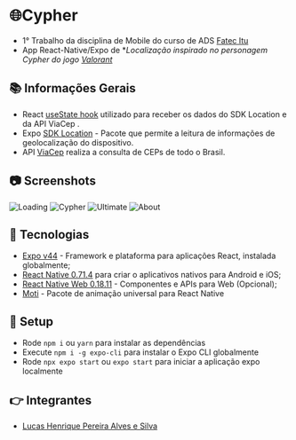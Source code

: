 # 🌐Cypher
* 1° Trabalho da disciplina de Mobile do curso de ADS [Fatec Itu](https://fatecitu.edu.br/portal/cursos/analise-e-desenvolvimento-de-sistemas/)
* App React-Native/Expo de **Localização inspirado no personagem Cypher do jogo [Valorant](https://playvalorant.com/pt-br/?gclid=CjwKCAjw3POhBhBQEiwAqTCuBsSOqclOr-jiEPABjzKKJLVEawMnVLksGHC7X_DpnEhuTvlFAQPjURoCpNEQAvD_BwE&gclsrc=aw.ds)*

## :books: Informações Gerais
- React [useState hook](https://reactjs.org/docs/hooks-state.html) utilizado para receber os dados do SDK Location e da API ViaCep .
- Expo [SDK Location](https://docs.expo.dev/versions/latest/sdk/location/) - Pacote que permite a leitura de informações de geolocalização do dispositivo.
- API [ViaCep](https://viacep.com.br/)  realiza a consulta de CEPs de todo o Brasil.


## :camera: Screenshots
![Loading](./assets/readme/loading.jpeg)
![Cypher](./assets/readme/cypher.jpeg)
![Ultimate](./assets/readme/ultimate.jpeg)
![About](./assets/readme/about.jpeg)

## :signal_strength: Tecnologias

* [Expo v44](https://docs.expo.io/) - Framework e plataforma para aplicações React, instalada globalmente;
* [React Native 0.71.4](https://reactnative.dev/) para criar o aplicativos nativos para Android e iOS;
* [React Native Web 0.18.11](https://www.npmjs.com/package/react-native-web) - Componentes e APIs para Web (Opcional);
* [Moti](https://moti.fyi) - Pacote de animação universal para React Native

## :floppy_disk: Setup

* Rode `npm i` ou `yarn` para instalar as dependências
* Execute `npm i -g expo-cli` para instalar o Expo CLI globalmente
* Rode `npx expo start` ou `expo start`  para iniciar a aplicação expo localmente

## :point_right: Integrantes
* [Lucas Henrique Pereira Alves e Silva](https://github.com/7Lucas)
